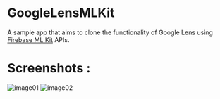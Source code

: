 # GoogleLensMLKit
A sample app that aims to clone the functionality of Google Lens using [Firebase ML Kit](https://firebase.google.com/products/ml-kit/) APIs.

# Screenshots : 

![image01](https://raw.githubusercontent.com/the-dagger/GoogleLensMLKit/master/art/screen01.png?token=AGQtliyIRL8wJ7Mj2lONaPA8cjrVi56dks5bA8ruwA%3D%3D)
![image02](https://raw.githubusercontent.com/the-dagger/GoogleLensMLKit/master/art/screen02.png?token=AGQtlr3q2HTUrBXfeKWbMp_HWmkvwXQAks5bA8snwA%3D%3D)
